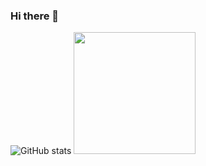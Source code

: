 ### Hi there 👋




<!--
**eryczh/eryczh** is a ✨ _special_ ✨ repository because its `README.md` (this file) appears on your GitHub profile.

Here are some ideas to get you started:

- 🔭 I’m currently working on ...
- 🌱 I’m currently learning ...
- 👯 I’m looking to collaborate on ...
- 🤔 I’m looking for help with ...
- 💬 Ask me about ...
- 📫 How to reach me: ...
- 😄 Pronouns: ...
- ⚡ Fun fact: ...
-->



![GitHub stats](https://github-readme-stats.vercel.app/api?username=eryczh&show_icons=true&theme=tokyonight)
<img height="195em" src="https://readme-status-beta.vercel.app/api/top-langs?username=caiotelesz&theme=algolia&show_icons=false"/>
